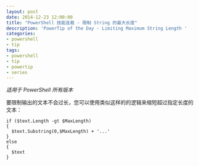 ```yaml
---
layout: post
date: 2014-12-23 12:00:00
title: "PowerShell 技能连载 - 限制 String 的最大长度"
description: 'PowerTip of the Day - Limiting Maximum String Length '
categories:
- powershell
- tip
tags:
- powershell
- tip
- powertip
- series
---
```

_适用于 PowerShell 所有版本_

要限制输出的文本不会过长，您可以使用类似这样的的逻辑来缩短超过指定长度的文本：

    if ($text.Length -gt $MaxLength)
    {
      $text.Substring(0,$MaxLength) + '...'
    }
    else
    {
      $text
    }

<!--本文国际来源：[Limiting Maximum String Length ](http://community.idera.com/powershell/powertips/b/tips/posts/limiting-maximum-string-length)-->
